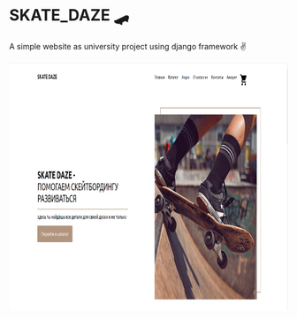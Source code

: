 # SKATE_DAZE 🛹

A simple website as university project using django framework ✌

[<img  width="900" height="450" align="center" src="SKATE_DAZE_web/SKATE_DAZE/Items/Items/2023-05-19_22-58-48.png" 
/>](https://www.youtube.com/watch?v=CseQwi-C8vU)

